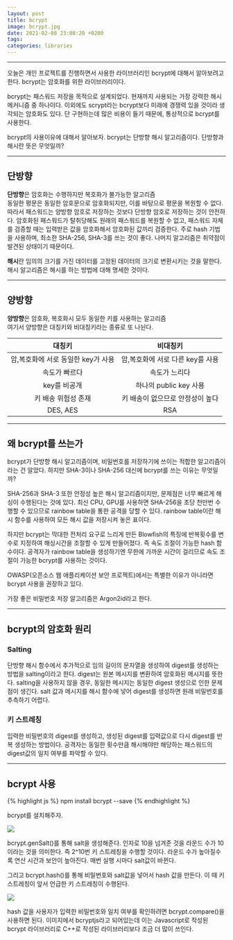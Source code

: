 ```yaml
---
layout: post
title: bcrypt
image: bcrypt.jpg
date: 2021-02-08 23:08:20 +0200
tags:
categories: libraries
---
```


***

오늘은 개인 프로젝트를 진행하면서 사용한 라이브러리인 bcrypt에 대해서 알아보려고 한다. 
bcrypt는 암호화를 위한 라이브러리이다.

bcrypt는 패스워드 저장을 목적으로 설계되었다. 현재까지 사용되는 가장 강력한 해시 메커니즘 중 하나이다. 이외에도 scrypt라는 bcrypt보다 미래에 경쟁력 있을 것이라 생각되는 암호화도 있다. 단 구현하는데 많은 비용이 들기 때문에, 통상적으로 bcrypt를 사용한다.

bcrypt의 사용이유에 대해서 알아보자. bcrypt는 단방향 해시 알고리즘이다. 단방향과 해시란 뜻은 무엇일까?

***

## 단방향

**단방향**은 암호화는 수행하지만 복호화가 불가능한 알고리즘  
동일한 평문은 동일한 암호문으로 암호화되지만, 이를 바탕으로 평문을 복원할 수 없다. 따라서 패스워드는 양방향 암호로 저장하는 것보다 단방향 암호로 저장하는 것이 안전하다. 암호화된 패스워드가 탈취당해도 원래의 패스워드를 복원할 수 없고, 패스워드 자체를 검증할 때는 입력받은 값을 암호화해서 암호화된 값끼리 검증한다. 주로 hash 기법을 사용하며, 최소한 SHA-256, SHA-3를 쓰는 것이 좋다. 나머지 알고리즘은 취약점이 발견된 상태이기 때문이다.

**해시**란 임의의 크기를 가진 데이터를 고정된 데이터의 크기로 변환시키는 것을 말한다. 해시 알고리즘은 해시를 하는 방법에 대해 명세한 것이다.

***

## 양방향
**양방향**은 암호화, 복호화시 모두 동일한 키를 사용하는 알고리즘  
여기서 양방향은 대칭키와 비대칭키라는 종류로 또 나뉜다.


|대칭키|비대칭키|
|:-------------------------------:|:----------------------------------------------:|
|암,복호화에 서로 동일한 key가 사용| 암,복호화에 서로 다른 key를 사용|
|속도가 빠르다| 속도가 느리다|
|key를 비공개 | 하나의 public key 사용|
| 키 배송 위험성 존재  | 키 배송이 없으므로 안정성이 높다 |
|DES, AES | RSA|

***

## 왜 bcrypt를 쓰는가

bcrypt가 단방향 해시 알고리즘이며, 비밀번호를 저장하기에 쓰이는 적합한 알고리즘이라는 건 알았다. 하지만 SHA-3이나 SHA-256 대신에 bcrypt를 쓰는 이유는 무엇일까?

SHA-256과 SHA-3 또한 안정성 높은 해시 알고리즘이지만, 문제점은 너무 빠르게 해싱이 수행된다는 것에 있다. 최신 CPU, GPU를 사용하면 SHA-256을 초당 천만번 수행할 수 있으므로 rainbow table을 통한 공격을 당할 수 있다. rainbow table이란 해시 함수를 사용하여 모든 해시 값을 저장시켜 놓은 표이다.

하지만 bcrypt는 막대한 전처리 요구로 느리게 만든 Blowfish의 특징에 반복횟수를 변수로 지정하여 해싱시간을 조절할 수 있게 만들어졌다. 즉 속도 조절이 가능한 hash 함수이다. 공격자가 rainbow table을 생성하기엔 무한에 가까운 시간이 걸리므로 속도 조절이 가능한 bcrypt를 사용하는 것이다.

OWASP(오픈소스 웹 애플리케이션 보안 프로젝트)에서는 특별한 이유가 아니라면 bcrypt 사용을 권장하고 있다. 

가장 좋은 비밀번호 저장 알고리즘은 Argon2id라고 한다.

***
## bcrypt의 암호화 원리
### Salting
단방향 해시 함수에서 추가적으로 임의 길이의 문자열을 생성하여 digest를 생성하는 방법을 salting이라고 한다. digest는 원본 메시지를 변환하여 암호화된 메시지를 뜻한다. salting을 사용하지 않을 경우, 동일한 메시지는 동일한 digest 생성으로 인한 문제점이 생긴다. salt 값과 메시지를 해시 함수에 넣어 digest를 생성하면 원래 비밀번호를 추측하기 어렵다. 

### 키 스트레칭
입력한 비밀번호의 digest를 생성하고, 생성된 digest를 입력값으로 다시 digest를 반복 생성하는 방법이다. 공격자는 동일한 횟수만큼 해시해야만 해당하는 패스워드의 digest값의 일치 여부를 파악할 수 있다.

***

## bcrypt 사용
{% highlight js %}
    npm install bcrypt --save
{% endhighlight %}

bcrypt를 설치해주자.

![]({{site.baseurl}}/images/bcrypt2.jpg)


bcrypt.genSalt()를 통해 salt을 생성해준다. 인자로 10을 넘겨준 것을 라운드 수가 10이라는 것을 의미한다. 즉 2^10번 키 스트레칭을 수행할 것이다. 라운드 수가 높아질수록 연산 시간과 보안이 높아진다. 매번 실행 시마다 salt값이 바뀐다.

그리고 bcrypt.hash()를 통해  비밀번호와 salt값을 넣어서 hash 값을 만든다. 이 때 키 스트레칭이 앞서 언급한 키 스트레칭이 수행된다. 

![]({{site.baseurl}}/images/bcrypt3.jpg)

hash 값을 사용자가 입력한 비밀번호와 일치 여부를 확인하려면 bcrypt.compare()을 사용하면 된다. 이미지에서 bcryptjs라고 되어있는데 이는 Javascript로 작성된 bcrypt 라이브러리로 C++로 작성된 라이브러리보다 조금 더 많이 쓰인다. 

